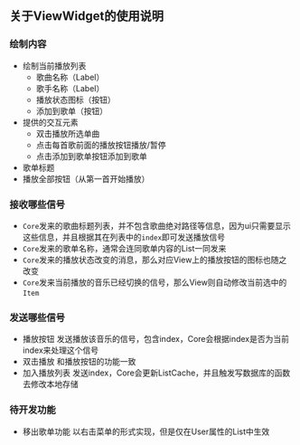 ## 关于ViewWidget的使用说明


### 绘制内容
- 绘制当前播放列表
  - 歌曲名称（Label）
  - 歌手名称（Label）
  - 播放状态图标（按钮）
  - 添加到歌单（按钮）
- 提供的交互元素
  - 双击播放所选单曲
  - 点击每首歌前面的播放按钮播放/暂停
  - 点击添加到歌单按钮添加到歌单
- 歌单标题
- 播放全部按钮（从第一首开始播放）

### 接收哪些信号

- `Core`发来的歌曲标题列表，并不包含歌曲绝对路径等信息，因为ui只需要显示这些信息，并且根据其在列表中的`index`即可发送播放信号
- `Core`发来的歌单名称，通常会连同歌单内容的List一同发来
- `Core`发来的播放状态改变的消息，那么对应View上的播放按钮的图标也随之改变
- `Core`发来当前播放的音乐已经切换的信号，那么View则自动修改当前选中的`Item`

### 发送哪些信号

- 播放按钮 发送播放该音乐的信号，包含index，Core会根据index是否为当前index来处理这个信号
- 双击播放 和播放按钮的功能一致
- 加入播放列表 发送index，Core会更新ListCache，并且触发写数据库的函数去修改本地存储

### 待开发功能

- 移出歌单功能 以右击菜单的形式实现，但是仅在User属性的List中生效